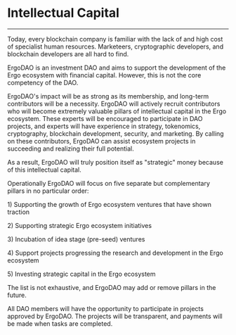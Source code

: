 # Intellectual Capital

****

Today, every blockchain company is familiar with the lack of and high cost of specialist human resources. Marketeers, cryptographic developers, and blockchain developers are all hard to find.&#x20;

ErgoDAO is an investment DAO and aims to support the development of the Ergo ecosystem with financial capital. However, this is not the core competency of the DAO.&#x20;

ErgoDAO's impact will be as strong as its membership, and long-term contributors will be a necessity. ErgoDAO will actively recruit contributors who will become extremely valuable pillars of intellectual capital in the Ergo ecosystem. These experts will be encouraged to participate in DAO projects, and experts will have experience in strategy, tokenomics, cryptography, blockchain development, security, and marketing. By calling on these contributors, ErgoDAO can assist ecosystem projects in succeeding and realizing their full potential.

As a result, ErgoDAO will truly position itself as "strategic" money because of this intellectual capital.

Operationally ErgoDAO will focus on five separate but complementary pillars in no particular order:&#x20;

1\) Supporting the growth of Ergo ecosystem ventures that have shown traction

2\) Supporting strategic Ergo ecosystem initiatives

3\) Incubation of idea stage (pre-seed) ventures&#x20;

4\) Support projects progressing the research and development in the Ergo ecosystem

5\) Investing strategic capital in the Ergo ecosystem

The list is not exhaustive, and ErgoDAO may add or remove pillars in the future.

All DAO members will have the opportunity to participate in projects approved by ErgoDAO. The projects will be transparent, and payments will be made when tasks are completed.
